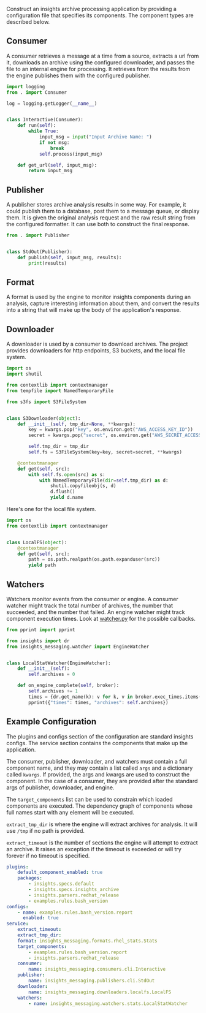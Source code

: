 Construct an insights archive processing application by providing a
configuration file that specifies its components. The component types
are described below.

Consumer
--------
A consumer retrieves a message at a time from a source, extracts a url from it,
downloads an archive using the configured downloader, and passes the file to
an internal engine for processing.  It retrieves from the results from the
engine publishes them with the configured publisher.
```python
import logging
from . import Consumer

log = logging.getLogger(__name__)


class Interactive(Consumer):
    def run(self):
        while True:
            input_msg = input("Input Archive Name: ")
            if not msg:
                break
            self.process(input_msg)

    def get_url(self, input_msg):
        return input_msg
```

Publisher
---------
A publisher stores archive analysis results in some way. For example, it could
publish them to a database, post them to a message queue, or display them. It is
given the original analysis request and the raw result string from the configured
formatter. It can use both to construct the final response.
```python
from . import Publisher


class StdOut(Publisher):
    def publish(self, input_msg, results):
        print(results)
```

Format
------
A format is used by the engine to monitor insights components during an analysis,
capture interesting information about them, and convert the results into a string
that will make up the body of the application's response.

Downloader
----------
A downloader is used by a consumer to download archives. The project provides
downloaders for http endpoints, S3 buckets, and the local file system.
```python
import os
import shutil

from contextlib import contextmanager
from tempfile import NamedTemporaryFile

from s3fs import S3FileSystem


class S3Downloader(object):
    def __init__(self, tmp_dir=None, **kwargs):
        key = kwargs.pop("key", os.environ.get("AWS_ACCESS_KEY_ID"))
        secret = kwargs.pop("secret", os.environ.get("AWS_SECRET_ACCESS_KEY"))

        self.tmp_dir = tmp_dir
        self.fs = S3FileSystem(key=key, secret=secret, **kwargs)

    @contextmanager
    def get(self, src):
        with self.fs.open(src) as s:
            with NamedTemporaryFile(dir=self.tmp_dir) as d:
                shutil.copyfileobj(s, d)
                d.flush()
                yield d.name
```

Here's one for the local file system.
```python
import os
from contextlib import contextmanager


class LocalFS(object):
    @contextmanager
    def get(self, src):
        path = os.path.realpath(os.path.expanduser(src))
        yield path
```

Watchers
--------
Watchers monitor events from the consumer or engine. A consumer watcher might track
the total number of archives, the number that succeeded, and the number that failed.
An engine watcher might track component execution times. Look at [watcher.py](https://github.com/csams/insights-core-messaging/blob/master/insights_messaging/watcher.py)
for the possible callbacks.
```python
from pprint import pprint

from insights import dr
from insights_messaging.watcher import EngineWatcher


class LocalStatWatcher(EngineWatcher):
    def __init__(self):
        self.archives = 0

    def on_engine_complete(self, broker):
        self.archives += 1
        times = {dr.get_name(k): v for k, v in broker.exec_times.items() if k in broker}
        pprint({"times": times, "archives": self.archives})
```

Example Configuration
---------------------
The plugins and configs section of the configuration are standard insights
configs. The service section contains the components that make up the
application.

The consumer, publisher, downloader, and watchers must contain a full component
name, and they may contain a list called `args` and a dictionary called
`kwargs`. If provided, the args and kwargs are used to construct the component.
In the case of a consumer, they are provided after the standard args of
publisher, downloader, and engine.

The `target_components` list can be used to constrain which loaded components
are executed. The dependency graph of components whose full names start with
any element will be executed.

`extract_tmp_dir` is where the engine will extract archives for analysis. It
will use `/tmp` if no path is provided.

`extract_timeout` is the number of sections the engine will attempt to
extract an archive. It raises an exception if the timeout is exceeded or will
try forever if no timeout is specified.
```yaml
plugins:
    default_component_enabled: true
    packages:
        - insights.specs.default
        - insights.specs.insights_archive
        - insights.parsers.redhat_release
        - examples.rules.bash_version
configs:
    - name: examples.rules.bash_version.report
      enabled: true
service:
    extract_timeout:
    extract_tmp_dir:
    format: insights_messaging.formats.rhel_stats.Stats
    target_components:
        - examples.rules.bash_version.report
        - insights.parsers.redhat_release
    consumer:
        name: insights_messaging.consumers.cli.Interactive
    publisher:
        name: insights_messaging.publishers.cli.StdOut
    downloader:
        name: insights_messaging.downloaders.localfs.LocalFS
    watchers:
        - name: insights_messaging.watchers.stats.LocalStatWatcher
```
